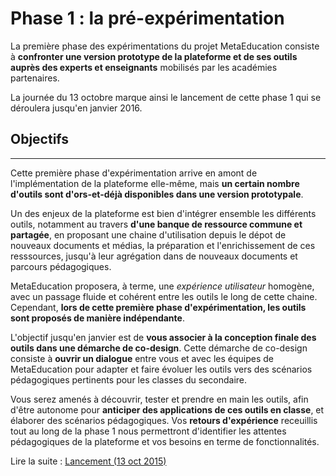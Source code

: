 # Phase 1 : la pré-expérimentation

La première phase des expérimentations du projet MetaEducation consiste à **confronter une version prototype de la plateforme et de ses outils auprès des experts et enseignants** mobilisés par les académies partenaires.

La journée du 13 octobre marque ainsi le lancement de cette phase 1 qui se déroulera jusqu'en janvier 2016.

## Objectifs
------
Cette première phase d'expérimentation arrive en amont de l'implémentation de la plateforme elle-même, mais **un certain nombre d'outils sont d'ors-et-déjà disponibles dans une version prototypale**.

Un des enjeux de la plateforme est bien d'intégrer ensemble les différents outils, notamment au travers **d'une banque de ressource commune et partagée**, en proposant une chaine d'utilisation depuis le dépot de nouveaux documents et médias, la préparation et l'enrichissement de ces resssources, jusqu'à leur agrégation dans de nouveaux documents et parcours pédagogiques.

MetaEducation proposera, à terme, une *expérience utilisateur* homogène, avec un passage fluide et cohérent entre les outils le long de cette chaine. Cependant, **lors de cette première phase d'expérimentation, les outils sont proposés de manière indépendante**.

L'objectif jusqu'en janvier est de **vous associer à la conception finale des outils dans une démarche de co-design**. Cette démarche de co-design consiste à **ouvrir un dialogue** entre vous et avec les équipes de MetaEducation pour adapter et faire évoluer les outils vers des scénarios pédagogiques pertinents pour les classes du secondaire.

Vous serez amenés à découvrir, tester et prendre en main les outils, afin d'être autonome pour **anticiper des applications de ces outils en classe**, et élaborer des scénarios pédagogiques. Vos **retours d'expérience** receuillis tout au long de la phase 1 nous permettront d'identifier les attentes pédagogiques de la plateforme et vos besoins en terme de fonctionnalités.

Lire la suite : [Lancement (13 oct 2015)](lancement.md)
